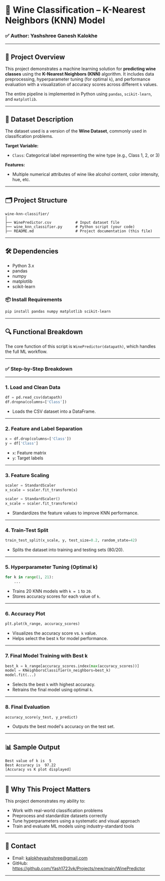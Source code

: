 # 🍷 Wine Classification – K-Nearest Neighbors (KNN) Model

### ✅ Author: Yashshree Ganesh Kalokhe

---

## 📌 Project Overview

This project demonstrates a machine learning solution for **predicting wine classes** using the **K-Nearest Neighbors (KNN)** algorithm. It includes data preprocessing, hyperparameter tuning (for optimal `k`), and performance evaluation with a visualization of accuracy scores across different `k` values.

The entire pipeline is implemented in Python using `pandas`, `scikit-learn`, and `matplotlib`.

---

## 🧠 Dataset Description

The dataset used is a version of the **Wine Dataset**, commonly used in classification problems.

**Target Variable:**

* `Class`: Categorical label representing the wine type (e.g., Class 1, 2, or 3)

**Features:**

* Multiple numerical attributes of wine like alcohol content, color intensity, hue, etc.

---

## 🗂️ Project Structure

```
wine-knn-classifier/
│
├── WinePredictor.csv           # Input dataset file
├── wine_knn_classifier.py      # Python script (your code)
├── README.md                   # Project documentation (this file)
```

---

## 🛠️ Dependencies

* Python 3.x
* pandas
* numpy
* matplotlib
* scikit-learn

### 📦 Install Requirements

```bash
pip install pandas numpy matplotlib scikit-learn
```
---

## 🔍 Functional Breakdown

The core function of this script is `WinePredictor(datapath)`, which handles the full ML workflow.

---

### ✅ Step-by-Step Breakdown

---

### 1. Load and Clean Data

```python
df = pd.read_csv(datapath)
df.dropna(columns=['Class'])
```

* Loads the CSV dataset into a DataFrame.
---

### 2. Feature and Label Separation

```python
x = df.drop(columns=['Class'])
y = df['Class']
```

* `x`: Feature matrix
* `y`: Target labels

---

### 3. Feature Scaling

```python
scaler = StandardScaler
x_scale = scaler.fit_transform(x)
```

```python
scaler = StandardScaler()
x_scale = scaler.fit_transform(x)
```

* Standardizes the feature values to improve KNN performance.

---

### 4. Train-Test Split

```python
train_test_split(x_scale, y, test_size=0.2, random_state=42)
```

* Splits the dataset into training and testing sets (80/20).

---

### 5. Hyperparameter Tuning (Optimal k)

```python
for k in range(1, 21):
    ...
```

* Trains 20 KNN models with `k = 1` to `20`.
* Stores accuracy scores for each value of `k`.

---

### 6. Accuracy Plot

```python
plt.plot(k_range, accuracy_scores)
```

* Visualizes the accuracy score vs. `k` value.
* Helps select the best `k` for model performance.
---

### 7. Final Model Training with Best k

```python
best_k = k_range[accuracy_scores.index(max(accuracy_scores))]
model = KNeighborsClassifier(n_neighbors=best_k)
model.fit(...)
```

* Selects the best `k` with highest accuracy.
* Retrains the final model using optimal `k`.

---

### 8. Final Evaluation

```python
accuracy_score(y_test, y_predict)
```

* Outputs the best model's accuracy on the test set.

---

## 📊 Sample Output

```
Best value of k is  5
Best Accuracy is  97.22
[Accuracy vs K plot displayed]
```

---

## 💼 Why This Project Matters

This project demonstrates my ability to:

* Work with real-world classification problems
* Preprocess and standardize datasets correctly
* Tune hyperparameters using a systematic and visual approach
* Train and evaluate ML models using industry-standard tools

---

## 📧 Contact

* Email: kalokheyashshree@gmail.com
* GitHub: https://github.com/Yash1723vk/Projects/new/main/WinePredictor

---
